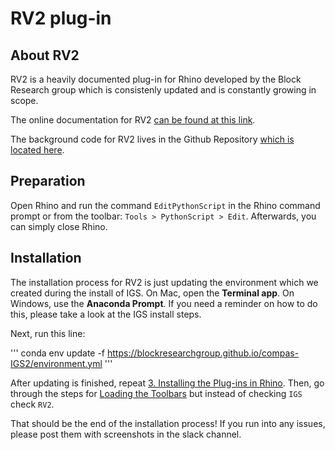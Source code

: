 # RV2 plug-in

## About RV2

RV2 is a heavily documented plug-in for Rhino developed by the Block Research group which is consistenly updated and is constantly growing in scope. 

The online documentation for RV2 [can be found at this link](https://blockresearchgroup.gitbook.io/rv2/).

The background code for RV2 lives in the Github Repository [which is located here](https://github.com/BlockResearchGroup/compas-RV2).


## Preparation

Open Rhino and run the command `EditPythonScript` in the Rhino command prompt or from the toolbar: `Tools > PythonScript > Edit`. Afterwards, you can simply close Rhino.

## Installation

The installation process for RV2 is just updating the environment which we created during the install of IGS. On Mac, open the **Terminal app**. On Windows, use the **Anaconda Prompt**. If you need a reminder on how to do this, please take a look at the IGS install steps.

Next, run this line:


'''
conda env update -f https://blockresearchgroup.github.io/compas-IGS2/environment.yml
'''

After updating is finished, repeat [3. Installing the Plug-ins in Rhino](igs-plug-in.md#3.-installing-the-plug-ins-in-rhino). Then, go through the steps for [Loading the Toolbars](igs-plug-in.md#loading-the-toolbars) but instead of checking `IGS` check `RV2`.

That should be the end of the installation process! If you run into any issues, please post them with screenshots in the slack channel.